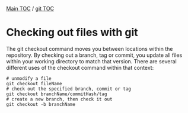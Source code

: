 [Main TOC](../README.md) / [git TOC](./git-TOC.md)
# Checking out files with git
The git checkout command moves you between locations within the repository. By checking out a branch, tag or commit, you update all files within your working directory to match that version. There are several different uses of the checkout command within that context:
```
# unmodify a file
git checkout fileName
# check out the specified branch, commit or tag
git checkout branchName/commitHash/tag
# create a new branch, then check it out
git checkout -b branchName
```